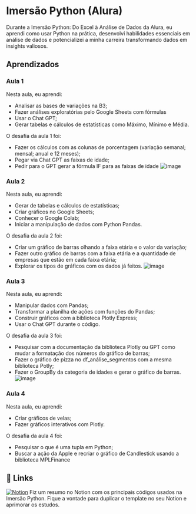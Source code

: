 
# Imersão Python (Alura)

Durante a Imersão Python: Do Excel à Análise de Dados da Alura, eu aprendi como usar Python na prática, desenvolvi habilidades essenciais em análise de dados e potencializei a minha carreira transformando dados em insights valiosos.
## Aprendizados

### Aula 1 
Nesta aula, eu aprendi:
- Analisar as bases de variações na B3;
- Fazer análises exploratórias pelo Google Sheets com fórmulas
- Usar o Chat GPT;
- Gerar tabelas e cálculos de estatísticas como Máximo, Mínimo e Média.

O desafia da aula 1 foi:
- Fazer os cálculos com as colunas de porcentagem (variação semanal; mensal; anual e 12 meses);
- Pegar via Chat GPT as faixas de idade;
- Pedir para o GPT gerar a fórmula IF para as faixas de idade
![image](https://github.com/souzaamanda/imersao-python-alura/assets/80546584/4d9395bd-38af-4291-ad16-31d11c57a3d3)

### Aula 2
Nesta aula, eu aprendi:
- Gerar de tabelas e cálculos de estatísticas;
- Criar gráficos no Google Sheets;
- Conhecer o Google Colab;
- Iniciar a manipulação de dados com Python Pandas.

O desafia da aula 2 foi:
- Criar um gráfico de barras olhando a faixa etária e o valor da variação;
- Fazer outro gráfico de barras com a faixa etária e a quantidade de empresas que estão em cada faixa etária;
- Explorar os tipos de gráficos com os dados já feitos.
![image](https://github.com/souzaamanda/imersao-python-alura/assets/80546584/e122c0f3-d8c8-4932-af5b-347c58bd9ddf)


### Aula 3
Nesta aula, eu aprendi:
- Manipular dados com Pandas;
- Transformar a planilha de ações com funções do Pandas;
- Construir gráficos com a biblioteca Plotly Express;
- Usar o Chat GPT durante o código.

O desafia da aula 3 foi:
- Pesquisar com a documentação da biblioteca Plotly ou GPT como mudar a formatação dos números do gráfico de barras;
- Fazer o gráfico de pizza no df_análise_segmentos com a mesma biblioteca Potly;
- Fazer o GroupBy da categoria de idades e gerar o gráfico de barras.
![image](https://github.com/souzaamanda/imersao-python-alura/assets/80546584/b847a88e-cae3-44a9-9603-3276db4dea68)

### Aula 4
Nesta aula, eu aprendi:
- Criar gráficos de velas;
- Fazer gráficos interativos com Plotly.

O desafia da aula 4 foi:
- Pesquisar o que é uma tupla em Python;
- Buscar a ação da Apple e recriar o gráfico de Candlestick usando a biblioteca MPLFinance

## 🔗 Links
[![Notion](https://img.shields.io/badge/Notion-000?style=for-the-badge&logo=notion&logoColor=ffdd54)]([https://discord.com/channels/@souzaamanda/](https://boom-quark-adb.notion.site/Imers-o-Python-Alura-8980e1d83ad1429daa7ffd407379d6ba?pvs=4))
Fiz um resumo no Notion com os principais códigos usados na Imersão Python. Fique a vontade para duplicar o template no seu Notion e aprimorar os estudos.

